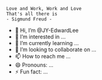 ```
Love and Work, Work and Love
That's all there is
- Sigmund Freud -
```

- 👋 Hi, I’m @JY-EdwardLee
- 👀 I’m interested in ...
- 🌱 I’m currently learning ...
- 💞️ I’m looking to collaborate on ...
- 📫 How to reach me ...
- 😄 Pronouns: ...
- ⚡ Fun fact: ...




<!---
JY-EdwardLee/JY-EdwardLee is a ✨ special ✨ repository because its `README.md` (this file) appears on your GitHub profile.
You can click the Preview link to take a look at your changes.
--->
